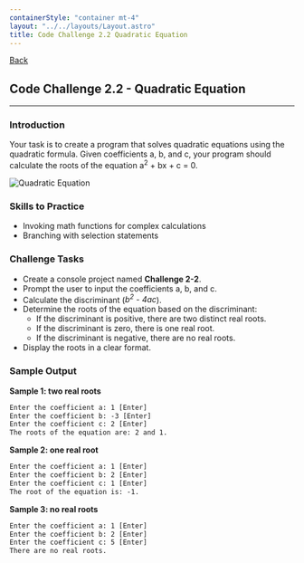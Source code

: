 ```yaml
---
containerStyle: "container mt-4"
layout: "../../layouts/Layout.astro"
title: Code Challenge 2.2 Quadratic Equation
---
```


<a href="/code-challenges/" class="btn btn-sm btn-outline-light mb-3">
  <i class="si-arrow-left"></i> Back
</a>

## Code Challenge 2.2 - Quadratic Equation

---

### Introduction

Your task is to create a program that solves quadratic equations using the quadratic formula. Given coefficients a, b, and c, your program should calculate the roots of the equation a<sup>2</sup> + bx + c = 0.

![Quadratic Equation](/courses/code-challenges/quadratic-equation.png)

### Skills to Practice

- Invoking math functions for complex calculations
- Branching with selection statements

### Challenge Tasks

- Create a console project named **Challenge 2-2**.
- Prompt the user to input the coefficients a, b, and c.
- Calculate the discriminant (_b<sup>2</sup> - 4ac_).
- Determine the roots of the equation based on the discriminant:
    - If the discriminant is positive, there are two distinct real roots.
    - If the discriminant is zero, there is one real root.
    - If the discriminant is negative, there are no real roots.
- Display the roots in a clear format.


### Sample Output

**Sample 1: two real roots**
```txt
Enter the coefficient a: 1 [Enter]
Enter the coefficient b: -3 [Enter]
Enter the coefficient c: 2 [Enter]
The roots of the equation are: 2 and 1.
```

**Sample 2: one real root**
```txt
Enter the coefficient a: 1 [Enter]
Enter the coefficient b: 2 [Enter]
Enter the coefficient c: 1 [Enter]
The root of the equation is: -1.
```

**Sample 3: no real roots**
```txt
Enter the coefficient a: 1 [Enter]
Enter the coefficient b: 2 [Enter]
Enter the coefficient c: 5 [Enter]
There are no real roots.
```